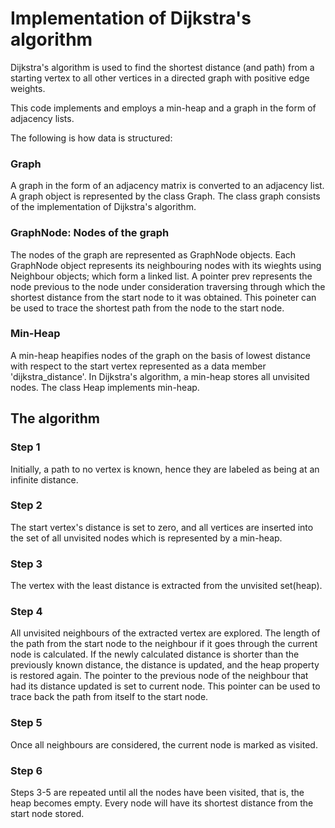 # Implementation of Dijkstra's algorithm

Dijkstra's algorithm is used to find the shortest distance (and path) from a starting vertex to all other vertices in a directed graph with positive edge weights.

This code implements and employs a min-heap and a graph in the form of adjacency lists.



The following is how data is structured:

### Graph
A graph in the form of an adjacency matrix is converted to an adjacency list. 
A graph object is represented by the class Graph.
The class graph consists of the implementation of Dijkstra's algorithm.


### GraphNode: Nodes of the graph

The nodes of the graph are represented as GraphNode objects.
Each GraphNode object represents its neighbouring nodes with its wieghts using Neighbour objects; which form a linked list.
A pointer prev represents the node previous to the node under consideration traversing through which the shortest distance from the start node to it was obtained. This poineter can be used to trace the shortest path from the node to the start node.


### Min-Heap
A min-heap heapifies nodes of the graph on the basis of lowest distance with respect to the start vertex represented as a data member 'dijkstra_distance'.
In Dijkstra's algorithm, a min-heap stores all unvisited nodes.
The class Heap implements min-heap.



## The algorithm

### Step 1
Initially, a path to no vertex is known, hence they are labeled as being at an infinite distance.

### Step 2
The start vertex's distance is set to zero, and all vertices are inserted into the set of all unvisited nodes which is represented by a min-heap.

### Step 3
The vertex with the least distance is extracted from the unvisited set(heap).

### Step 4
All unvisited neighbours of the extracted vertex are explored. The length of the path from the start node to the neighbour if it goes through the current node is calculated. If the newly calculated distance is shorter than the previously known distance, the distance is updated, and the heap property is restored again. The pointer to the previous node of the neighbour that had its distance updated is set to current node. This pointer can be used to trace back the path from itself to the start node.

### Step 5
Once all neighbours are considered, the current node is marked as visited.

### Step 6
Steps 3-5 are repeated until all the nodes have been visited, that is, the heap becomes empty. Every node will have its shortest distance from the start node stored.


